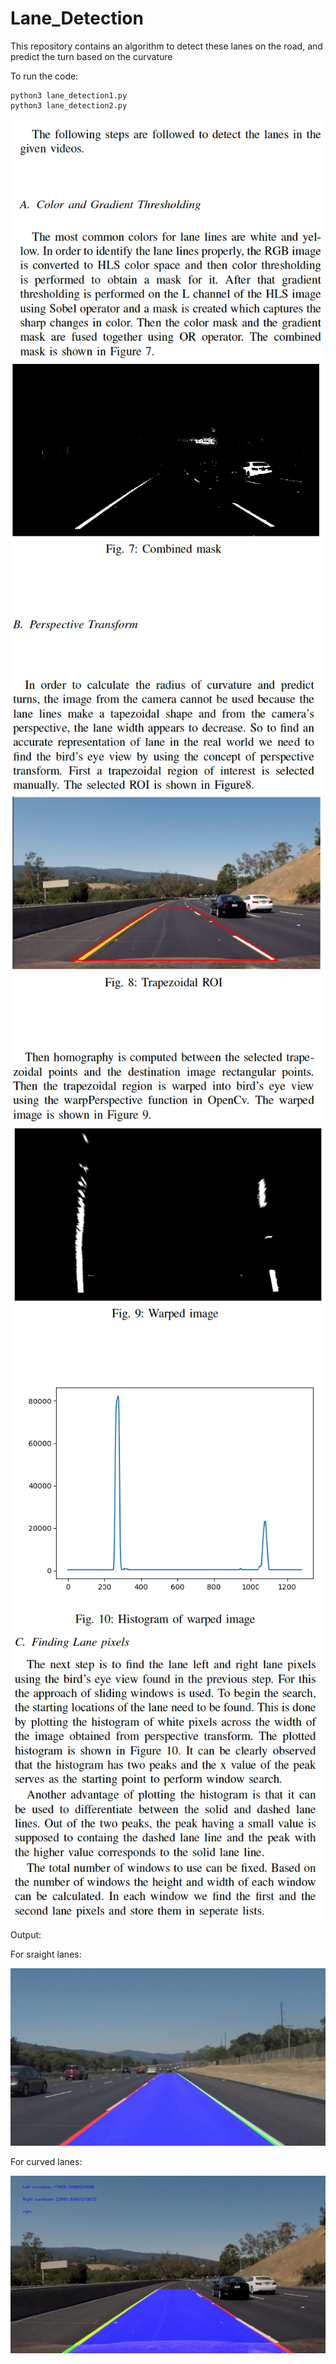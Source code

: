 # Lane_Detection
This repository contains an algorithm to detect these lanes on the road, and predict the turn based on the curvature

To run the code:

    python3 lane_detection1.py
    python3 lane_detection2.py
    
![alt text](https://github.com/saurabhp369/Lane_Detection/blob/main/Output/Screenshot%202023-02-04%20at%2010.52.29%20PM.png)
![alt text](https://github.com/saurabhp369/Lane_Detection/blob/main/Output/Screenshot%202023-02-04%20at%2010.54.23%20PM.png)
![alt text](https://github.com/saurabhp369/Lane_Detection/blob/main/Output/Screenshot%202023-02-04%20at%2010.54.34%20PM.png)
![alt text](https://github.com/saurabhp369/Lane_Detection/blob/main/Output/Screenshot%202023-02-04%20at%2010.54.47%20PM.png)
![alt text](https://github.com/saurabhp369/Lane_Detection/blob/main/Output/Screenshot%202023-02-04%20at%2010.54.56%20PM.png)


    
Output:

For sraight lanes:

    
<img src="https://github.com/saurabhp369/Lane_Detection/blob/main/Output/lane1.gif">


For curved lanes:


<img src="https://github.com/saurabhp369/Lane_Detection/blob/main/Output/lane2.gif">
